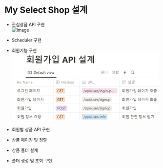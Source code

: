# My Select Shop 설계

  - 관심상품 API 구현    
![image](https://github.com/eunchaelyu/Myselectshop_exampleCode/assets/119996957/7c4394b8-e0b3-41d4-a88b-ee8c06845858)

  -  Scheduler 구현         
  
  -  회원기능 구현  
![img.png](img.png)
 
- 회원별 상품 API 구현  

-  상품 페이징 및 정렬  
 
- 상품 폴더 설계  
  
- 폴더 생성 및 조회 구현    
